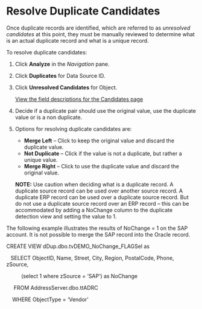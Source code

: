 # Resolve Duplicate Candidates

Once duplicate records are identified, which are referred to as
*unresolved candidates* at this point, they must be manually reviewed to
determine what is an actual duplicate record and what is a unique
record.

To resolve duplicate candidates:

1.  Click **Analyze** in the *Navigation* pane.

2.  Click **Duplicates** for Data Source ID.

3.  Click **Unresolved Candidates** for Object.
    
    [View the field descriptions for the Candidates
    page](../Page_Desc/Candidates.htm)

4.  Decide if a duplicate pair should use the original value, use the
    duplicate value or is a non duplicate.

5.  Options for resolving duplicate candidates are:
    
      - **Merge Left** – Click to keep the original value and discard
        the duplicate value.
      - **Not Duplicate** – Click if the value is not a duplicate, but
        rather a unique value.
      - **Merge Right** – Click to use the duplicate value and discard
        the original value.
    
    **NOTE:** Use caution when deciding what is a duplicate record. A
    duplicate source record can be used over another source record. A
    duplicate ERP record can be used over a duplicate source record. But
    do not use a duplicate source record over an ERP record – this can
    be accommodated by adding a NoChange column to the duplicate
    detection view and setting the value to 1.

The following example illustrates the results of NoChange = 1 on the SAP
account. It is not possible to merge the SAP record into the Oracle
record.

CREATE VIEW dDup.dbo.tvDEMO\_NoChange\_FLAGSel as

   SELECT ObjectID, Name, Street, City, Region, PostalCode, Phone,
zSource,

          (select 1 where zSource = ‘SAP’) as NoChange

     FROM AddressServer.dbo.ttADRC

    WHERE ObjectType = ‘Vendor’
